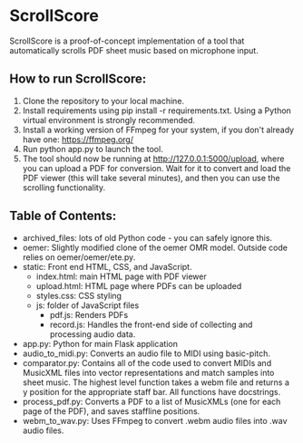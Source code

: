 # ScrollScore
ScrollScore is a proof-of-concept implementation of a tool that automatically scrolls PDF sheet music based on microphone input.

## How to run ScrollScore:
1. Clone the repository to your local machine.
2. Install requirements using pip install -r requirements.txt. Using a Python virtual environment is strongly recommended.
3. Install a working version of FFmpeg for your system, if you don't already have one: https://ffmpeg.org/
4. Run python app.py to launch the tool.
5. The tool should now be running at http://127.0.0.1:5000/upload, where you can upload a PDF for conversion. Wait for it to convert and load the PDF viewer (this will take several minutes), and then you can use the scrolling functionality.

## Table of Contents:
- archived_files: lots of old Python code - you can safely ignore this.
- oemer: Slightly modified clone of the oemer OMR model. Outside code relies on oemer/oemer/ete.py.
- static: Front end HTML, CSS, and JavaScript.
    - index.html: main HTML page with PDF viewer
    - upload.html: HTML page where PDFs can be uploaded
    - styles.css: CSS styling
    - js: folder of JavaScript files
        - pdf.js: Renders PDFs
        - record.js: Handles the front-end side of collecting and processing audio data.
- app.py: Python for main Flask application
- audio_to_midi.py: Converts an audio file to MIDI using basic-pitch.
- comparator.py: Contains all of the code used to convert MIDIs and MusicXML files into vector representations and match samples into sheet music. The highest level function takes a webm file
and returns a y position for the appropriate staff bar. All functions have docstrings.
- process_pdf.py: Converts a PDF to a list of MusicXMLs (one for each page of the PDF), and saves staffline positions.
- webm_to_wav.py: Uses FFmpeg to convert .webm audio files into .wav audio files.

